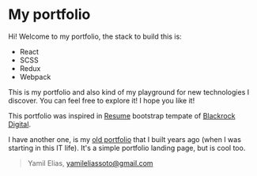 # My portfolio
Hi! Welcome to my portfolio, the stack to build this is:

- React
- SCSS
- Redux
- Webpack

This is my portfolio and also kind of my playground for new technologies
I discover. You can feel free to explore it! I hope you like it!

This portfolio was inspired in [Resume](https://github.com/BlackrockDigital/startbootstrap-resume)
bootstrap tempate of [Blackrock Digital](http://blackrockdigital.io/).

I have another one, is my [old portfolio](https://github.com/yamilelias/yamilelias.github.io)
that I built years ago (when I was starting in this IT life). It's a simple
portfolio landing page, but is cool too.

> Yamil Elias, <yamileliassoto@gmail.com>